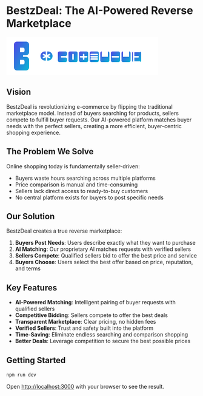 # BestzDeal: The AI-Powered Reverse Marketplace

![BestzDeal Logo](./public/images/logo.svg)

## Vision

BestzDeal is revolutionizing e-commerce by flipping the traditional marketplace model. Instead of buyers searching for products, sellers compete to fulfill buyer requests. Our AI-powered platform matches buyer needs with the perfect sellers, creating a more efficient, buyer-centric shopping experience.

## The Problem We Solve

Online shopping today is fundamentally seller-driven:
- Buyers waste hours searching across multiple platforms
- Price comparison is manual and time-consuming
- Sellers lack direct access to ready-to-buy customers
- No central platform exists for buyers to post specific needs

## Our Solution

BestzDeal creates a true reverse marketplace:
1. **Buyers Post Needs**: Users describe exactly what they want to purchase
2. **AI Matching**: Our proprietary AI matches requests with verified sellers
3. **Sellers Compete**: Qualified sellers bid to offer the best price and service
4. **Buyers Choose**: Users select the best offer based on price, reputation, and terms

## Key Features

- **AI-Powered Matching**: Intelligent pairing of buyer requests with qualified sellers
- **Competitive Bidding**: Sellers compete to offer the best deals
- **Transparent Marketplace**: Clear pricing, no hidden fees
- **Verified Sellers**: Trust and safety built into the platform
- **Time-Saving**: Eliminate endless searching and comparison shopping
- **Better Deals**: Leverage competition to secure the best possible prices

## Getting Started

```bash
npm run dev
```

Open [http://localhost:3000](http://localhost:3000) with your browser to see the result.
